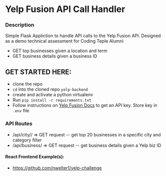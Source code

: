 # Yelp Fusion API Call Handler

### Description
Simple Flask Appliction to handle API calls to the Yelp Fusion API. Designed as a demo technical assessment for Coding Teple Alumni
- GET top businesses given a location and term
- GET business details given a business ID

## GET STARTED HERE:
- clone the repo
- `cd` into the cloned repo `yelp-backend`
- create and activate a python virtualenv
- Run `pip install -r requirements.txt`
- Follow instructions on [Yelp Fusion Docs](https://www.yelp.com/developers/documentation/v3/get_started) to get an API key. Store key in `.env` file

### API Routes
- /api/city/<city>/<term> => GET request -- get top 20 businesses in a specific city and category filter
- /api/business/<id> => GET request -- get business details given a Yelp biz ID

#### React Frontend Example(s):
- https://github.com/nwelter1/yelp-challenge